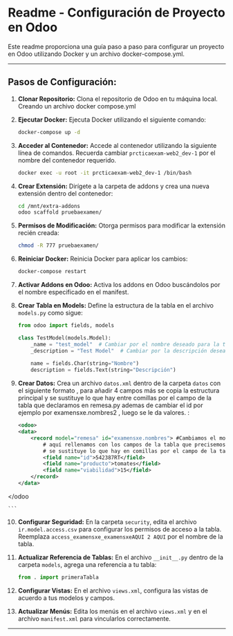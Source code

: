 # Readme - Configuración de Proyecto en Odoo

Este readme proporciona una guía paso a paso para configurar un proyecto en Odoo utilizando Docker y un archivo docker-compose.yml.

---

## Pasos de Configuración:

1. **Clonar Repositorio:**
    Clona el repositorio de Odoo en tu máquina local.
    Creando un archivo docker compose.yml

2. **Ejecutar Docker:**
    Ejecuta Docker utilizando el siguiente comando:
    ```bash
    docker-compose up -d
    ```

3. **Acceder al Contenedor:**
    Accede al contenedor utilizando la siguiente línea de comandos. Recuerda cambiar `prcticaexam-web2_dev-1` por el nombre del contenedor requerido.
    ```bash
    docker exec -u root -it prcticaexam-web2_dev-1 /bin/bash
    ```

4. **Crear Extensión:**
    Dirígete a la carpeta de addons y crea una nueva extensión dentro del contenedor:
    ```bash
    cd /mnt/extra-addons
    odoo scaffold pruebaexamen/
    ```

5. **Permisos de Modificación:**
    Otorga permisos para modificar la extensión recién creada:
    ```bash
    chmod -R 777 pruebaexamen/
    ```

6. **Reiniciar Docker:**
    Reinicia Docker para aplicar los cambios:
    ```bash
    docker-compose restart
    ```
7. **Activar Addons en Odoo:**
    Activa los addons en Odoo buscándolos por el nombre especificado en el manifest.

8. **Crear Tabla en Models:**
    Define la estructura de la tabla en el archivo `models.py` como sigue:
    ```python
    from odoo import fields, models
    
    class TestModel(models.Model):
        _name = "test_model"  # Cambiar por el nombre deseado para la tabla
        _description = "Test Model"  # Cambiar por la descripción deseada
        
        name = fields.Char(string="Nombre")
        description = fields.Text(string="Descripción")
    ```

9. **Crear Datos:**
    Crea un archivo `datos.xml` dentro de la carpeta `datos` con el siguiente formato , para añadir 4 campos más se copia la estructura principal y
    se sustituye lo que hay entre comillas por el campo de la tabla que declaramos en remesa.py ademas de cambiar el id por ejemplo por
   examensxe.nombres2 , luego se le da valores.
   :
    ```xml
    <odoo>
    <data>
        <record model="remesa" id="examensxe.nombres"> #Cambiamos el model por el nombre de nuestra Tabla.
            # aquí rellenamos con los campos de la tabla que precisemos.
            # se sustituye lo que hay en comillas por el campo de la tabla que declaramos en remesa.py y luego se le da un valor.
            <field name="id">542387RT</field>
            <field name="producto">tomates</field>
            <field name="viabilidad">15</field>
        </record>
    </data>
</odoo


   
    ```
10. **Configurar Seguridad:**
    En la carpeta `security`, edita el archivo `ir.model.access.csv` para configurar los permisos de acceso a la tabla. Reemplaza `access_examensxe_examensxeAQUI 2 AQUI` por el nombre de la tabla.


11. **Actualizar Referencia de Tablas:**
    En el archivo `__init__.py` dentro de la carpeta `models`, agrega una referencia a tu tabla:
    ```python
    from . import primeraTabla
    ```

12. **Configurar Vistas:**
    En el archivo `views.xml`, configura las vistas de acuerdo a tus modelos y campos.

13. **Actualizar Menús:**
    Edita los menús en el archivo `views.xml` y en el archivo `manifest.xml` para vincularlos correctamente.

---
    
